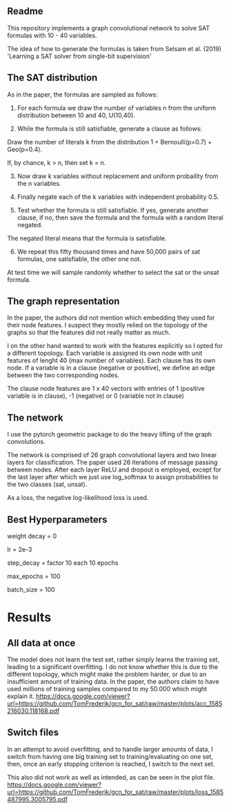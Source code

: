 ## Readme
This repository implements a graph convolutional network to solve SAT formulas with 10 - 40 variables.

The idea of how to generate the formulas is taken from Selsam et al. (2019) 'Learning a SAT solver from single-bit supervision'

## The SAT distribution
As in the paper, the formulas are sampled as follows:

1. For each formula we draw the number of variables n from the uniform distribution between 10 and 40, U(10,40).

2. While the formula is still satisfiable, generate a clause as follows:

  Draw the number of literals k from the distribution 1 + Bernoulli(p=0.7) + Geo(p=0.4). 

  If, by chance, k > n, then set k = n.

3. Now draw k variables without replacement and uniform probaility from the n variables. 

4. Finally negate each of the k variables with independent probability 0.5.

5. Test whether the formula is still satisfiable. If yes, generate another clause, if no, then save the formula and the formula with a random literal negated.

  The negated literal means that the formula is satisfiable.

6. We repeat this fifty thousand times and have 50,000 pairs of sat formulas, one satisfiable, the other one not.

At test time we will sample randomly whether to select the sat or the unsat formula.

## The graph representation
In the paper, the authors did not mention which embedding they used for their node features. I suspect they mostly relied on the topology of the graphs so that the features did not really matter as much.

I on the other hand wanted to work with the features explicitly so I opted for a different topology. Each variable is assigned its own node with unit features of lenght 40 (max number of variables). Each clause has its own node.
If a variable is in a clause (negative or positive), we define an edge between the two corresponding nodes. 

The clause node features are 1 x 40 vectors with entries of 1 (positive variable is in clause), -1 (negative) or 0 (variable not in clause)

## The network
I use the pytorch geometric package to do the heavy lifting of the graph convolutions.

The network is comprised of 26 graph convolutional layers and two linear layers for classification.
The paper used 26 iterations of message passing between nodes.
After each layer ReLU and dropout is employed, except for the last layer after which we just use log_softmax to assign probabilities to the two classes (sat, unsat).

As a loss, the negative log-likelihood loss is used.

## Best Hyperparameters
weight decay = 0

lr = 2e-3

step_decay = factor 10 each 10 epochs

max_epochs = 100

batch_size = 100

# Results
## All data at once
The model does not learn the test set, rather simply learns the training set, leading to a significant overfitting. I do not know whether this is due  to the different topology, which might make the problem harder, or due to an insufficient amount of training data. In the paper, the authors claim to have used millions of training samples compared to my 50.000 which might explain it.
https://docs.google.com/viewer?url=https://github.com/TomFrederik/gcn_for_sat/raw/master/plots/acc_1585216030.118168.pdf


## Switch files
In an attempt to avoid overfitting, and to handle larger amounts of data, I switch from having one big training set to training/evaluating on one set, then, once an early stopping criterion is reached, I switch to the next set. 

This also did not work as well as intended, as can be seen in the plot file.
https://docs.google.com/viewer?url=https://github.com/TomFrederik/gcn_for_sat/raw/master/plots/loss_1585487995.3005795.pdf

